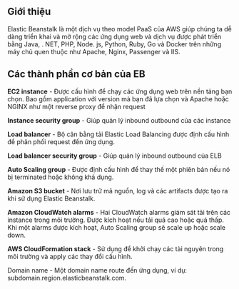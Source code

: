 ## Giới thiệu
Elastic Beanstalk là một dịch vụ theo model PaaS của AWS giúp chúng ta dễ dàng triển khai và mở rộng các ứng dụng web và dịch vụ được phát triển bằng Java, . NET, PHP, Node. js, Python, Ruby, Go và Docker trên những máy chủ quen thuộc như Apache, Nginx, Passenger và IIS.

## Các thành phần cơ bản của EB
<b>EC2 instance</b> - Được cấu hình để chạy các ứng dụng web trên nền tảng bạn chọn. Bao gồm application với version mà bạn đã lựa chọn và Apache hoặc NGINX như một reverse proxy để nhận request

<b>Instance security group</b> - Giúp quản lý inbound outbound của các instance

<b>Load balancer</b> - Bộ cân bằng tải Elastic Load Balancing được định cấu hình để phân phối request đến ứng dụng.

<b>Load balancer security group</b> - Giúp quản lý inbound outbound của ELB

<b>Auto Scaling group</b> - Được định cấu hình để thay thế một phiên bản nếu nó bị terminated hoặc không khả dụng.

<b>Amazon S3 bucket</b> - Nơi lưu trữ mã nguồn, log và các artifacts được tạo ra khi sử dụng Elastic Beanstalk.

<b>Amazon CloudWatch alarms</b> - Hai CloudWatch alarms giám sát tải trên các instance trong môi trường. Được kích hoạt nếu tải quá cao hoặc quá thấp. Khi một alarms được kích hoạt, Auto Scaling group sẽ scale up hoặc scale down.

<b>AWS CloudFormation stack</b> - Sử dụng để khởi chạy các tài nguyên trong môi trường và apply các thay đổi cấu hình.

Domain name - Một domain name route đến ứng dụng, ví dụ: subdomain.region.elasticbeanstalk.com.
